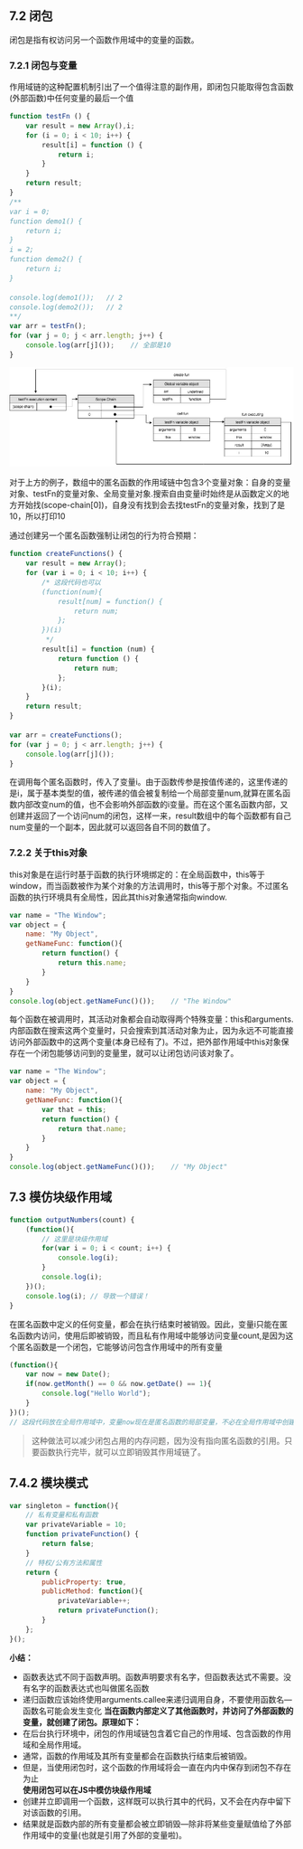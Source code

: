 ## 7.2 闭包
闭包是指有权访问另一个函数作用域中的变量的函数。

### 7.2.1 闭包与变量
作用域链的这种配置机制引出了一个值得注意的副作用，即闭包只能取得包含函数(外部函数)中任何变量的最后一个值

```js
function testFn () {
    var result = new Array(),i;
    for (i = 0; i < 10; i++) {
        result[i] = function () {
            return i;
        }
    }
    return result;
}
/**
var i = 0;
function demo1() {
    return i;
}
i = 2;
function demo2() {
    return i;
}

console.log(demo1());   // 2
console.log(demo2());   // 2
**/
var arr = testFn();  
for (var j = 0; j < arr.length; j++) {
    console.log(arr[j]());    // 全部是10
}
```
![scope-chain](./images/scope-chain.jpg "scope-chain")

对于上方的例子，数组中的匿名函数的作用域链中包含3个变量对象：自身的变量对象、testFn的变量对象、全局变量对象.搜索自由变量i时始终是从函数定义的地方开始找(scope-chain[0])，自身没有找到会去找testFn的变量对象，找到了是10，所以打印10

通过创建另一个匿名函数强制让闭包的行为符合预期：
```js
function createFunctions() {
    var result = new Array();
    for (var i = 0; i < 10; i++) {
        /* 这段代码也可以
        (function(num){
            result[num] = function() {
                return num;
            };
        })(i)
         */
        result[i] = function (num) {
            return function () {
                return num;
            };
        }(i);
    }
    return result;
}

var arr = createFunctions();
for (var j = 0; j < arr.length; j++) {
    console.log(arr[j]());  
}
```
在调用每个匿名函数时，传入了变量i。由于函数传参是按值传递的，这里传递的是i，属于基本类型的值，被传递的值会被复制给一个局部变量num,就算在匿名函数内部改变num的值，也不会影响外部函数的i变量。而在这个匿名函数内部，又创建并返回了一个访问num的闭包，这样一来，result数组中的每个函数都有自己num变量的一个副本，因此就可以返回各自不同的数值了。

### 7.2.2 关于this对象
this对象是在运行时基于函数的执行环境绑定的：在全局函数中，this等于window，而当函数被作为某个对象的方法调用时，this等于那个对象。不过匿名函数的执行环境具有全局性，因此其this对象通常指向window.

```js
var name = "The Window";
var object = {
    name: "My Object",
    getNameFunc: function(){
        return function() {
            return this.name;
        }
    }
}
console.log(object.getNameFunc()());    // "The Window"
```
每个函数在被调用时，其活动对象都会自动取得两个特殊变量：this和arguments.内部函数在搜索这两个变量时，只会搜索到其活动对象为止，因为永远不可能直接访问外部函数中的这两个变量(本身已经有了)。不过，把外部作用域中this对象保存在一个闭包能够访问到的变量里，就可以让闭包访问该对象了。

```js
var name = "The Window";
var object = {
    name: "My Object",
    getNameFunc: function(){
        var that = this;
        return function() {
            return that.name;
        }
    }
}
console.log(object.getNameFunc()());    // "My Object"
```
## 7.3 模仿块级作用域
```js
function outputNumbers(count) {
    (function(){
        // 这里是块级作用域
        for(var i = 0; i < count; i++) {
            console.log(i);
        }
        console.log(i);
    })();
    console.log(i); // 导致一个错误！
}
```
在匿名函数中定义的任何变量，都会在执行结束时被销毁。因此，变量i只能在匿名函数内访问，使用后即被销毁，而且私有作用域中能够访问变量count,是因为这个匿名函数是一个闭包，它能够访问包含作用域中的所有变量

```js
(function(){
    var now = new Date();
    if(now.getMonth() == 0 && now.getDate() == 1){
        console.log("Hello World");
    }
})();
// 这段代码放在全局作用域中，变量now现在是匿名函数的局部变量，不必在全局作用域中创建它；
```
> 这种做法可以减少闭包占用的内存问题，因为没有指向匿名函数的引用。只要函数执行完毕，就可以立即销毁其作用域链了。

## 7.4.2 模块模式
```js
var singleton = function(){
    // 私有变量和私有函数
    var privateVariable = 10;
    function privateFunction() {
        return false;
    }
    // 特权/公有方法和属性
    return {
        publicProperty: true,
        publicMethod: function(){
            privateVariable++;
            return privateFunction();
        }
    };
}();
```
**小结：**

- 函数表达式不同于函数声明。函数声明要求有名字，但函数表达式不需要。没有名字的函数表达式也叫做匿名函数
- 递归函数应该始终使用arguments.callee来递归调用自身，不要使用函数名—函数名可能会发生变化
**当在函数内部定义了其他函数时，并访问了外部函数的变量，就创建了闭包。原理如下：**
- 在后台执行环境中，闭包的作用域链包含着它自己的作用域、包含函数的作用域和全局作用域。
- 通常，函数的作用域及其所有变量都会在函数执行结束后被销毁。
- 但是，当使用闭包时，这个函数的作用域将会一直在内内中保存到闭包不存在为止<br>
**使用闭包可以在JS中模仿块级作用域**
- 创建并立即调用一个函数，这样既可以执行其中的代码，又不会在内存中留下对该函数的引用。
- 结果就是函数内部的所有变量都会被立即销毁—除非将某些变量赋值给了外部作用域中的变量(也就是引用了外部的变量啦)。